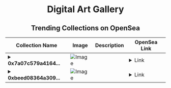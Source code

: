 <div align="center">

# Digital Art Gallery

## Trending Collections on OpenSea

| Collection Name                       | Image                                                                                     | Description                       | OpenSea Link                                                                                          |
|---------------------------------------|-------------------------------------------------------------------------------------------|-----------------------------------|--------------------------------------------------------------------------------------------------------|
| **<details><summary>0x7a07c579a4164...</summary>0x7a07c579a416464f9888b46b54f302be7a98f526</details>** | ![Image](https://i2.seadn.io/optimism/0x92b597b3406e72420b29d9f1d4fc07d0f61da0e0/cd48b9c80f065878c35ba9992a028f/08cd48b9c80f065878c35ba9992a028f.gif?w=200&auto=format) |  | <details><summary>Link</summary>[0x7a07c579a416464f9888b46b54f302be7a98f526](https://opensea.io/collection/0x7a07c579a416464f9888b46b54f302be7a98f526)</details> |
| **<details><summary>0xbeed08364a309...</summary>0xbeed08364a3095bae34b453c0f85e0da66df51db</details>** | ![Image](https://i2.seadn.io/optimism/0x8763d35ad18371915fb2288ef8c1b0e1c583bd59/6404459f0a28661c41bd910f8b5899/e86404459f0a28661c41bd910f8b5899.png?w=200&auto=format) |  | <details><summary>Link</summary>[0xbeed08364a3095bae34b453c0f85e0da66df51db](https://opensea.io/collection/0xbeed08364a3095bae34b453c0f85e0da66df51db)</details> |

</div>